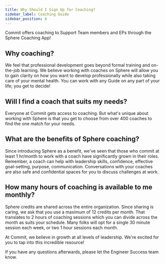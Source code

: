 ```yaml
---
title: Why Should I Sign Up for Coaching?
sidebar_label: Coaching Guide
sidebar_position: 6
---
```


Commit offers coaching to Support Team members and EPs through the Sphere Coaching App!

## Why coaching?

We feel that professional development goes beyond formal training and on-the-job learning. We believe working with coaches on Sphere will allow you to gain clarity on how you want to develop professionally while also taking care of your mental health. You can work with any Guide on any part of your life; you get to decide!

## Will I find a coach that suits my needs?

Everyone at Commit gets access to coaching. But what's unique about working with Sphere is that you get to choose from over 400 coaches to find the one match for your needs. 

## What are the benefits of Sphere coaching?

Since introducing Sphere as a benefit, we've seen that those who commit at least 1 hr/month to work with a coach have significantly grown in their roles. Remember, a coach can help with leadership skills, confidence, effective goal-setting, purpose, communication. Conversations with your coaches are also safe and confidential spaces for you to discuss challenges at work.

## How many hours of coaching is available to me monthly?

Sphere credits are shared across the entire organization. Since sharing is caring, we ask that you use a maximum of 12 credits per month. That translates to 2 hours of coaching sessions which you can divide across the month as suits your schedule.
Many folks will opt for a single 30 minute session each week, or two 1 hour sessions each month.   

At Commit, we believe in growth at all levels of leadership. We're excited for you to tap into this incredible resource!

If you have any questions afterwards, please let the Engineer Success team know.
